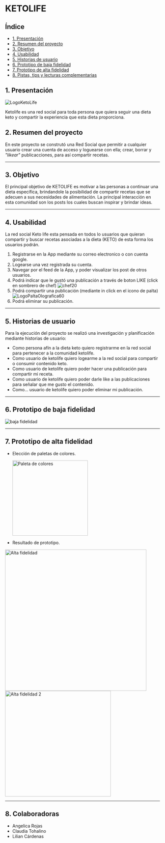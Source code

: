 # KETOLIFE 

## Índice

* [1. Presentación](#1-presentación)
* [2. Resumen del proyecto](#2-resumen-del-proyecto)
* [3. Objetivo](#3-objetivo)
* [4. Usabilidad](#4-usabilidad)
* [5. Historias de usuario](#5-historias-de-usuario-)
* [6. Prototipo de baja fidelidad](#6-prototipo-de-baja-fidelidad)
* [7. Prototipo de alta fidelidad](#7-Prototipo-de-alta-fidelidad)
* [8. Pistas, tips y lecturas complementarias](#8-pistas-tips-y-lecturas-complementarias)

## 1. Presentación

![LogoKetoLife](https://github.com/Liliancardenas/DEV006-data-loversRickandMorty/assets/127140327/9c614bdf-f063-46ef-9235-eebc9ca4042a)

Ketolife es una red social para toda persona que quiera seguir una dieta keto y compartir la experiencia que esta dieta proporciona.


## 2. Resumen del proyecto

En este proyecto se construtó una Red Social que permitir a cualquier usuario crear una cuenta de acceso
y loguearse con ella; crear, borrar y _"likear"_ publicacciones, para así compartir recetas. 
*** 


## 3. Objetivo

El principal objetivo de KETOLIFE es motivar a las personas a continuar una dieta específica, brindandole la posibilidad de compartir recetas que se adecuen a sus necesidades de alimentación. La principal interacción en esta comunidad son los posts los cuales buscan inspirar y brindar ideas. 
***


## 4. Usabilidad

La red social Keto life esta pensada en todos lo usuarios que quieran compartir y buscar recetas asociadas a la dieta (KETO)  de esta forma los usuarios podrán.
1. Registrarse en la App mediante su correo electronico o con cuenta google.
2. Logearse una vez registrada su cuenta.
3. Navegar por el feed de la App, y poder visualizar los post de otros usuarios.
4. Podrá indicar que le gustó una publicación a través de boton LIKE (click en sombrero de chef) 
![chef20](https://github.com/Liliancardenas/DEV006-social-network.github.io/assets/127140327/d9e2dd02-bbce-4e5b-a514-8f558574936b)
5. Podrá compartir una publicación (mediante in click en el icono de palta) ![LogoPaltaOlografica60](https://github.com/Liliancardenas/DEV006-social-network.github.io/assets/127140327/5ec6f4da-ba10-4da6-a0dd-31e2fdc1b6d5)
6. Podrá eliminar su publicación. 
***


## 5. Historias de usuario 

Para la ejecución del proyecto se realizó una investigación y planificación mediante historias de usuario: 
* Como persona afín a la dieta keto quiero registrarme en la red social para pertenecer a la comunidad ketolife.
* Como usuario de ketolife quiero logearme a la red social para compartir o consumir contenido keto.
* Como usuario de ketolife quiero poder hacer una publicación para compartir mi receta.
* Como usuario de ketolife quiero poder darle like a las publicaciones para señalar que me gusto el contenido.
* Como… usuario de ketolife quiero poder eliminar mi publicación.
***


## 6. Prototipo de baja fidelidad 

![baja fidelidad](https://github.com/Liliancardenas/DEV006-social-network.github.io/assets/127140327/277954fc-cff4-4c64-b025-d38b48ab4150)

***


## 7. Prototipo de alta fidelidad 
* Elección de paletas de colores.

    <img width="245" alt="Paleta de colores" src="https://github.com/Liliancardenas/DEV006-social-network.github.io/assets/127140327/7d2d1f99-fcff-486b-a279-0721341af464">

* Resultado de prototipo.

<img width="460" alt="Alta fidelidad" src="https://github.com/Liliancardenas/DEV006-social-network.github.io/assets/127140327/0e18fe09-83e9-47fd-a494-c3ec211a4d31">

<img width="344" alt="Alta fidelidad 2" src="https://github.com/Liliancardenas/DEV006-social-network.github.io/assets/127140327/22147b3d-44a8-43f9-94dc-442e2b82bb8e">

***


## 8. Colaboradoras 

* Angelica Rojas
* Claudia Tohalino
* Lilian Cárdenas







